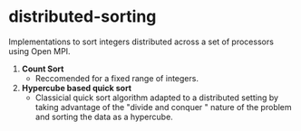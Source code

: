 # distributed-sorting

Implementations to sort integers distributed across a set of processors using Open MPI.

 1. **Count Sort**
	- Reccomended for a fixed range of integers.  
 2. **Hypercube based quick sort**
	- Classicial quick sort algorithm adapted to a distributed setting by taking advantage of the "divide and conquer " nature of the problem and sorting the data as a hypercube.


